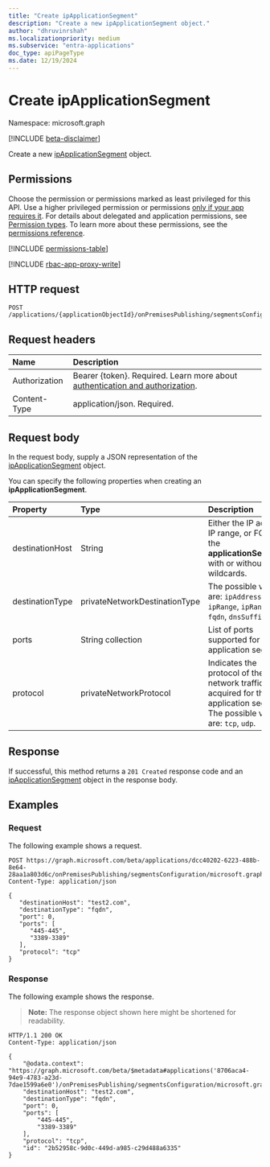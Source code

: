 ```yaml
---
title: "Create ipApplicationSegment"
description: "Create a new ipApplicationSegment object."
author: "dhruvinrshah"
ms.localizationpriority: medium
ms.subservice: "entra-applications"
doc_type: apiPageType
ms.date: 12/19/2024
---
```


# Create ipApplicationSegment

Namespace: microsoft.graph

[!INCLUDE [beta-disclaimer](../../includes/beta-disclaimer.md)]

Create a new [ipApplicationSegment](../resources/ipapplicationsegment.md) object.

## Permissions

Choose the permission or permissions marked as least privileged for this API. Use a higher privileged permission or permissions [only if your app requires it](/graph/permissions-overview#best-practices-for-using-microsoft-graph-permissions). For details about delegated and application permissions, see [Permission types](/graph/permissions-overview#permission-types). To learn more about these permissions, see the [permissions reference](/graph/permissions-reference).

<!-- { "blockType": "permissions", "name": "onpremisespublishingprofile_post_applicationsegments" } -->
[!INCLUDE [permissions-table](../includes/permissions/onpremisespublishingprofile-post-applicationsegments-permissions.md)]

[!INCLUDE [rbac-app-proxy-write](../includes/rbac-for-apis/rbac-app-proxy-write.md)]

## HTTP request

<!-- {
  "blockType": "ignored"
}
-->
``` http
POST /applications/{applicationObjectId}/onPremisesPublishing/segmentsConfiguration/microsoft.graph.ipSegmentConfiguration/applicationSegments
```

## Request headers

|Name|Description|
|:---|:---|
|Authorization|Bearer {token}. Required. Learn more about [authentication and authorization](/graph/auth/auth-concepts).|
|Content-Type|application/json. Required.|

## Request body

In the request body, supply a JSON representation of the [ipApplicationSegment](../resources/ipapplicationsegment.md) object.

You can specify the following properties when creating an **ipApplicationSegment**.

|Property|Type|Description|
|:---|:---|:---|
|destinationHost|String|Either the IP address, IP range, or FQDN of the **applicationSegment**, with or without wildcards.|
|destinationType|privateNetworkDestinationType|The possible values are: `ipAddress`, `ipRange`, `ipRangeCidr`, `fqdn`, `dnsSuffix`.|
|ports|String collection|List of ports supported for the application segment.|
|protocol|privateNetworkProtocol|Indicates the protocol of the network traffic acquired for the application segment. The possible values are: `tcp`, `udp`.|

## Response

If successful, this method returns a `201 Created` response code and an [ipApplicationSegment](../resources/ipapplicationsegment.md) object in the response body.

## Examples

### Request

The following example shows a request.
<!-- {
  "blockType": "request",
  "name": "create_ipapplicationsegment_from_"
}
-->
``` http
POST https://graph.microsoft.com/beta/applications/dcc40202-6223-488b-8e64-28aa1a803d6c/onPremisesPublishing/segmentsConfiguration/microsoft.graph.IpSegmentConfiguration/ApplicationSegments
Content-Type: application/json

{
   "destinationHost": "test2.com",
   "destinationType": "fqdn",
   "port": 0,
   "ports": [
      "445-445",
      "3389-3389"
   ],
   "protocol": "tcp"
}
```


### Response

The following example shows the response.
>**Note:** The response object shown here might be shortened for readability.
<!-- {
  "blockType": "response",
  "truncated": true,
  "@odata.type": "microsoft.graph.ipApplicationSegment"
}
-->
``` http
HTTP/1.1 200 OK
Content-Type: application/json

{
    "@odata.context": "https://graph.microsoft.com/beta/$metadata#applications('8706aca4-94e9-4783-a23d-7dae1599a6e0')/onPremisesPublishing/segmentsConfiguration/microsoft.graph.ipSegmentConfiguration/applicationSegments/$entity",
    "destinationHost": "test2.com",
    "destinationType": "fqdn",
    "port": 0,
    "ports": [
        "445-445",
        "3389-3389"
    ],
    "protocol": "tcp",
    "id": "2b52958c-9d0c-449d-a985-c29d488a6335"
}
```

